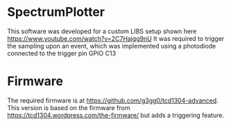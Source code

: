 # SpectrumPlotter
This software was developed for a custom LIBS setup shown here https://www.youtube.com/watch?v=2C7Hajgg9nU
It was required to trigger the sampling upon an event, which was implemented using a photodiode connected to the trigger pin GPIO C13

# Firmware
The required firmware is at https://github.com/g3gg0/tcd1304-advanced.
This version is based on the firmware from https://tcd1304.wordpress.com/the-firmware/ but adds a triggering feature.
